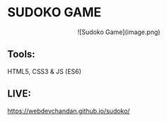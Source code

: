 <h1> SUDOKO GAME </h1>

<p align="center">
![Sudoko Game](image.png)
</p>

## Tools:
HTML5, CSS3 & JS (ES6)

## LIVE:
https://webdevchandan.github.io/sudoko/